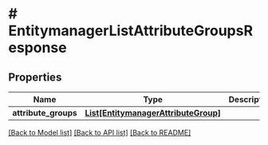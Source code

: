 # # EntitymanagerListAttributeGroupsResponse


## Properties 


Name | Type | Description | Notes
------------ | ------------- | ------------- | -------------
**attribute_groups**| [**List[EntitymanagerAttributeGroup]**](EntitymanagerAttributeGroup.md) |   | [optional]


[[Back to Model list]](../../README.md#models) [[Back to API list]](../../README.md#endpoints) [[Back to README]](../../README.md)

